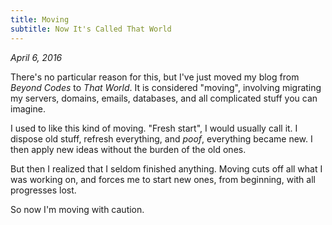```yaml
---
title: Moving
subtitle: Now It's Called That World
---
```


*April 6, 2016*

There's no particular reason for this, but I've just moved my blog from *Beyond
Codes* to *That World*. It is considered "moving", involving migrating my
servers, domains, emails, databases, and all complicated stuff you can imagine.

I used to like this kind of moving. "Fresh start", I would usually call it. I
dispose old stuff, refresh everything, and *poof*, everything became new. I then
apply new ideas without the burden of the old ones.

But then I realized that I seldom finished anything. Moving cuts off all what I
was working on, and forces me to start new ones, from beginning, with all
progresses lost.

So now I'm moving with caution.
